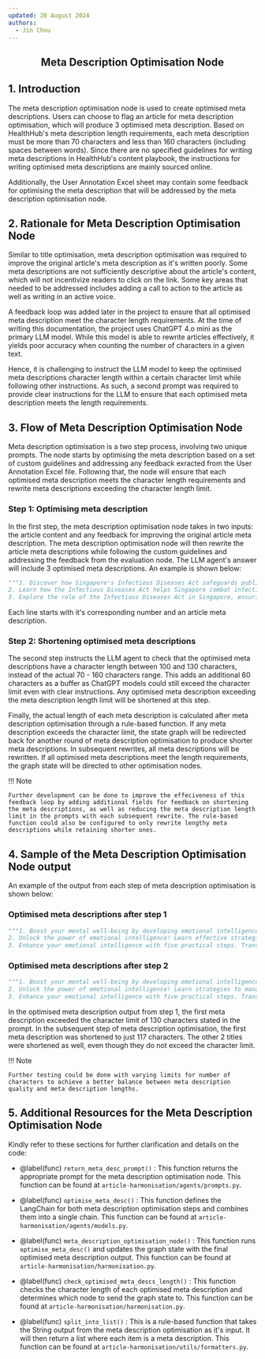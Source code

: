 ```yaml
---
updated: 28 August 2024
authors:
  - Jin Chou
---
```


<center><h2><p> Meta Description Optimisation Node</p></h2></center>

## 1. Introduction

The meta description optimisation node is used to create optimised meta descriptions. Users can choose to flag an article for meta description optimisation, which will produce 3 optimised meta description. Based on HealthHub's meta description length requirements, each meta description must be more than 70 characters and less than 160 characters (including spaces between words). Since there are no specified guidelines for writing meta descriptions in HealthHub's content playbook, the instructions for writing optimised meta descriptions are mainly sourced online.

Additionally, the User Annotation Excel sheet may contain some feedback for optimising the meta description that will be addressed by the meta description optimisation node.

## 2. Rationale for Meta Description Optimisation Node

Similar to title optimisation, meta description optimisation was required to improve the original article's meta description as it's written poorly. Some meta descriptions are not sufficiently descriptive about the article's content, which will not incentivize readers to click on the link. Some key areas that needed to be addressed includes adding a call to action to the article as well as writing in an active voice.

A feedback loop was added later in the project to ensure that all optimised meta description meet the character length requirements. At the time of writing this documentation, the project uses ChatGPT 4.o mini as the primary LLM model. While this model is able to rewrite articles effectively, it yields poor accuracy when counting the number of characters in a given text.

Hence, it is challenging to instruct the LLM model to keep the optimised meta descriptions character length within a certain character limit while following other instructions. As such, a second prompt was required to provide clear instructions for the LLM to ensure that each optimised meta description meets the length requirements.

## 3. Flow of Meta Description Optimisation Node

Meta description optimisation is a two step process, involving two unique prompts. The node starts by optimising the meta description based on a set of custom guidelines and addressing any feedback exracted from the User Annotation Excel file. Following that, the node will ensure that each optimised meta description meets the character length requirements and rewrite meta descriptions exceeding the character length limit.

### Step 1: Optimising meta description

In the first step, the meta description optimisation node takes in two inputs: the article content and any feedback for improving the original article meta description. The meta description optimisation node will then rewrite the article meta descriptions while following the custom guidelines and addressing the feedback from the evaluation node. The LLM agent's answer will include 3 optimised meta descriptions. An example is shown below:

```python
"""1. Discover how Singapore's Infectious Diseases Act safeguards public health by enforcing vaccinations and controlling outbreaks.
2. Learn how the Infectious Diseases Act helps Singapore combat infectious diseases through proactive measures and mandatory vaccinations.
3. Explore the role of the Infectious Diseases Act in Singapore, ensuring safety through strict reporting, vaccinations, and outbreak management."""
```

Each line starts with it's corresponding number and an article meta description.

### Step 2: Shortening optimised meta descriptions

The second step instructs the LLM agent to check that the optimised meta descriptions have a character length between 100 and 130 characters, instead of the actual 70 - 160 characters range. This adds an additional 60 characters as a buffer as ChatGPT models could still exceed the character limit even with clear instructions. Any optimised meta description exceeding the meta description length limit will be shortened at this step.

Finally, the actual length of each meta description is calculated after meta description optimisation through a rule-based function. If any meta description exceeds the character limit, the state graph will be redirected back for another round of meta description optimisation to produce shorter meta descriptions. In subsequent rewrites, all meta descriptions will be rewritten. If all optimised meta descriptions meet the length requirements, the graph state will be directed to other optimisation nodes.

!!! Note

    Further development can be done to improve the effeciveness of this feedback loop by adding additional fields for feedback on shortening the meta descriptions, as well as reducing the meta description length limit in the prompts with each subsequent rewrite. The rule-based function could also be configured to only rewrite lengthy meta descriptions while retaining shorter ones.

## 4. Sample of the Meta Description Optimisation Node output

An example of the output from each step of meta description optimisation is shown below:

### Optimised meta descriptions after step 1

```python
"""1. Boost your mental well-being by developing emotional intelligence. Discover actionable tips to enhance your emotional awareness today! # 134 characters
2. Unlock the power of emotional intelligence! Learn effective strategies to manage your emotions and improve your daily life. #123 characters
3. Enhance your emotional intelligence with five practical steps. Transform your relationships and boost your mental health now! # 125 characters"""
```

### Optimised meta descriptions after step 2

```python
"""1. Boost your mental well-being by developing emotional intelligence. Discover tips to enhance your emotional awareness! # 117 characters
2. Unlock the power of emotional intelligence! Learn strategies to manage your emotions and improve your daily life. # 113 characters
3. Enhance your emotional intelligence with five practical steps. Transform relationships and boost your mental health! # 116 characters"""
```

In the optimised meta description output from step 1, the first meta description exceeded the character limit of 130 characters stated in the prompt. In the subsequent step of meta description optimisation, the first meta description was shortened to just 117 characters. The other 2 titles were shortened as well, even though they do not exceed the character limit.

!!! Note

    Further testing could be done with varying limits for number of characters to achieve a better balance between meta description quality and meta description lengths.

## 5. Additional Resources for the Meta Description Optimisation Node

Kindly refer to these sections for further clarification and details on the code:

- @label(func) `return_meta_desc_prompt()` : This function returns the appropriate prompt for the meta description optimisation node. This function can be found at `article-harmonisation/agents/prompts.py`.

- @label(func) `optimise_meta_desc()` : This function defines the LangChain for both meta description optimisation steps and combines them into a single chain. This function can be found at `article-harmonisation/agents/models.py`.

- @label(func) `meta_description_optimisation_node()` : This function runs `optimise_meta_desc()` and updates the graph state with the final optimised meta description output. This function can be found at `article-harmonisation/harmonisation.py`.

- @label(func) `check_optimised_meta_descs_length()` : This function checks the character length of each optimised meta description and determines which node to send the graph state to. This function can be found at `article-harmonisation/harmonisation.py`.

- @label(func) `split_into_list()` : This is a rule-based function that takes the String output from the meta description optimisation as it's input. It will then return a list where each item is a meta description. This function can be found at `article-harmonisation/utils/formatters.py`.
